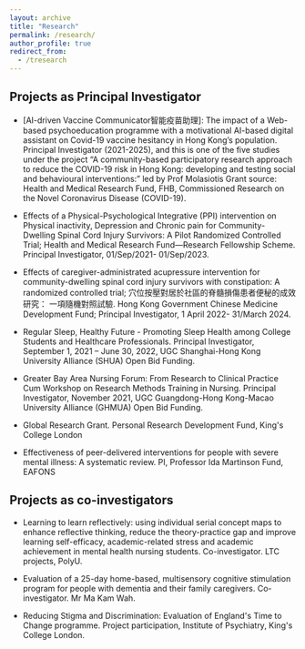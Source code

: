 ```yaml
---
layout: archive
title: "Research"
permalink: /research/
author_profile: true
redirect_from:
  - /tresearch
---
```



## Projects as Principal Investigator

* [AI-driven Vaccine Communicator智能疫苗助理]: The impact of a Web-based psychoeducation programme with a motivational AI-based digital assistant on Covid-19 vaccine hesitancy in Hong Kong’s population. Principal Investigator (2021-2025), and this is one of the five studies under the project “A community-based participatory research approach to reduce the COVID-19 risk in Hong Kong: developing and testing social and behavioural interventions:” led by Prof Molasiotis Grant source: Health and Medical Research Fund, FHB, Commissioned Research on the Novel Coronavirus Disease (COVID-19).

* Effects of a Physical-Psychological Integrative (PPI) intervention on Physical inactivity, Depression and Chronic pain for Community-Dwelling Spinal Cord Injury Survivors: A Pilot Randomized Controlled Trial; Health and Medical Research Fund—Research Fellowship Scheme. Principal Investigator, 01/Sep/2021- 01/Sep/2023. 

* Effects of caregiver-administrated acupressure intervention for community-dwelling spinal cord injury survivors with constipation: A randomized controlled trial; 穴位按壓對居於社區的脊髓損傷患者便秘的成效研究： 一項隨機對照試驗. Hong Kong Government Chinese Medicine Development Fund;  Principal Investigator, 1 April 2022- 31/March 2024. 

* Regular Sleep, Healthy Future - Promoting Sleep Health among College Students and Healthcare Professionals. Principal Investigator, September 1, 2021 – June 30, 2022,  UGC Shanghai-Hong Kong University Alliance (SHUA) Open Bid Funding.


* Greater Bay Area Nursing Forum: From Research to Clinical Practice Cum Workshop on Research Methods Training in Nursing. Principal Investigator, November 2021,  UGC Guangdong-Hong Kong-Macao University Alliance (GHMUA) Open Bid Funding.

* Global Research Grant. Personal Research Development Fund,  King's College London

* Effectiveness of peer-delivered interventions for people with severe mental illness: A systematic review. PI,  Professor Ida Martinson Fund, EAFONS
 

## Projects as co-investigators

* Learning to learn reflectively: using individual serial concept maps to enhance reflective thinking, reduce the theory-practice gap and improve learning self-efficacy, academic-related stress and academic achievement in mental health nursing students. Co-investigator. LTC projects, PolyU. 

* Evaluation of a 25-day home-based, multisensory cognitive stimulation program for people with dementia and their family caregivers. Co-investigator. Mr Ma Kam Wah. 

* Reducing Stigma and Discrimination: Evaluation of England's Time to Change programme. Project participation, Institute of Psychiatry, King's College London.
